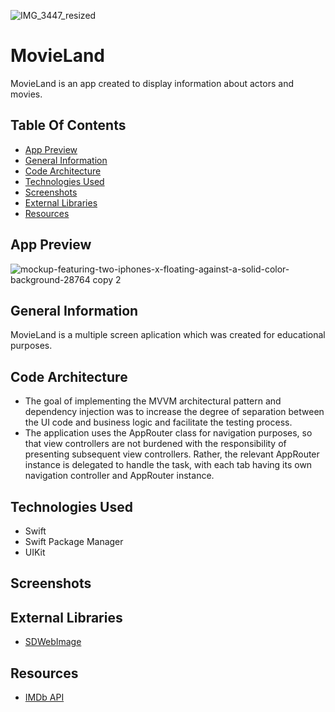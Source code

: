 ![IMG_3447_resized](https://user-images.githubusercontent.com/124930897/236702931-2230bd3b-81ef-4f0e-9b54-8943347dc771.jpg)

# MovieLand
MovieLand is an app created to display information about actors and movies.
## Table Of Contents
   - [App Preview](#app-preview)
   - [General Information](#general-information)
   - [Code Architecture](#code-architecture)
   - [Technologies Used](#technologies-used)
   - [Screenshots](#screenshots)
   - [External Libraries](#external-libraries)
   - [Resources](#resources)
## App Preview

![mockup-featuring-two-iphones-x-floating-against-a-solid-color-background-28764 copy 2](https://user-images.githubusercontent.com/124930897/236704056-7014d7f1-cdc5-4f29-96b2-415588784a6d.png)
## General Information
MovieLand is a multiple screen aplication which was created for educational purposes.
## Code Architecture
   * The goal of implementing the MVVM architectural pattern and dependency injection was to increase the degree of separation between the UI code and business logic and facilitate the testing process.
   * The application uses the AppRouter class for navigation purposes, so that view controllers are not burdened with the responsibility of presenting subsequent view controllers. Rather, the relevant AppRouter instance is delegated to handle the task, with each tab having its own navigation controller and AppRouter instance.
## Technologies Used
   * Swift
   * Swift Package Manager
   * UIKit
## Screenshots
## External Libraries
   * [SDWebImage](https://github.com/SDWebImage/SDWebImage)
## Resources
   * [IMDb API](https://imdb-api.com/api)
